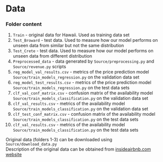 # Data

### Folder content
1. `Train` - original data for Hawaii. Used as training data set
2. `Test_Broward` - test data. Used to measure how our model performs on unseen data from similar but not the same distribution
3. `Test_Crete` - test data. Used to measure how our model performs on unseen data from different distribution
4. `Preprocessed_data` - data generated by `Source/preprocessing.py` and `Source/revenue.py` scripts
5. `reg_model_val_results.csv` - metrics of the price prediction model `Source/train_models_regression.py` on the validation data set
6. `reg_model_test_results.csv` - metrics of the price prediction model `Source/train_models_regression.py` on the test data sets
7. `clf_val_conf_matrix.csv` - confusion matrix of the availability model `Source/train_models_classification.py` on the validation data set
8. `clf_val_results.csv` - metrics of the availability model `Source/train_models_classification.py` on the validation data set
9. `clf_test_conf_matrix.csv` - confusion matrix of the availability model `Source/train_models_classification.py` on the test data sets
10. `clf_val_results.csv` - metrics of the availability model `Source/train_models_classification.py` on the test data sets

Original data (folders 1-3) can be downloaded using `Source/download_data.py`  
Description of the original data can be obtained from [insideairbnb.com website](https://docs.google.com/spreadsheets/d/1iWCNJcSutYqpULSQHlNyGInUvHg2BoUGoNRIGa6Szc4/edit)
